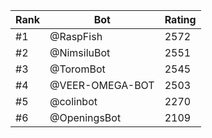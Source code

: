 Rank|Bot|Rating
---|---|---
#1|@RaspFish|2572
#2|@NimsiluBot|2551
#3|@ToromBot|2545
#4|@VEER-OMEGA-BOT|2503
#5|@colinbot|2270
#6|@OpeningsBot|2109
